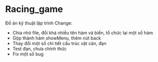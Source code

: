 # Racing_game
Đồ án kỹ thuật lập trình
Change:
- Chia nhỏ file, đổi khá nhiều tên hàm và biến, tổ chức lại một số hàm
- Gộp thành hàm showMenu, thêm nút back
- Thay đổi một số chi tiết cấu trúc vật cản, đạn
- Test đạn, chưa chính thức
- Fix một số bug

